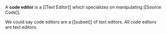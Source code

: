 A **code editor** is a [[Text Editor]] which specializes on manipulating [[Source Code]].

We could say code editors are a [[subset]] of text editors. All code editors are text editors.